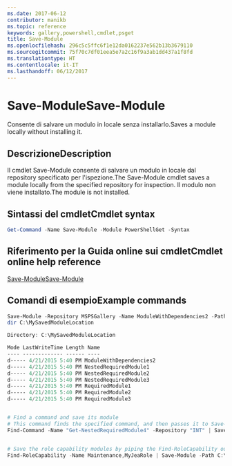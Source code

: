```yaml
---
ms.date: 2017-06-12
contributor: manikb
ms.topic: reference
keywords: gallery,powershell,cmdlet,psget
title: Save-Module
ms.openlocfilehash: 296c5c5ffc6f1e12da0162237e562b13b3679110
ms.sourcegitcommit: 75f70c7df01eea5e7a2c16f9a3ab1dd437a1f8fd
ms.translationtype: HT
ms.contentlocale: it-IT
ms.lasthandoff: 06/12/2017
---
```

# <a name="save-module"></a><span data-ttu-id="e3c93-103">Save-Module</span><span class="sxs-lookup"><span data-stu-id="e3c93-103">Save-Module</span></span>

<span data-ttu-id="e3c93-104">Consente di salvare un modulo in locale senza installarlo.</span><span class="sxs-lookup"><span data-stu-id="e3c93-104">Saves a module locally without installing it.</span></span>

## <a name="description"></a><span data-ttu-id="e3c93-105">Descrizione</span><span class="sxs-lookup"><span data-stu-id="e3c93-105">Description</span></span>

<span data-ttu-id="e3c93-106">Il cmdlet Save-Module consente di salvare un modulo in locale dal repository specificato per l'ispezione.</span><span class="sxs-lookup"><span data-stu-id="e3c93-106">The Save-Module cmdlet saves a module locally from the specified repository for inspection.</span></span> <span data-ttu-id="e3c93-107">Il modulo non viene installato.</span><span class="sxs-lookup"><span data-stu-id="e3c93-107">The module is not installed.</span></span>

## <a name="cmdlet-syntax"></a><span data-ttu-id="e3c93-108">Sintassi del cmdlet</span><span class="sxs-lookup"><span data-stu-id="e3c93-108">Cmdlet syntax</span></span>
```powershell
Get-Command -Name Save-Module -Module PowerShellGet -Syntax
```

## <a name="cmdlet-online-help-reference"></a><span data-ttu-id="e3c93-109">Riferimento per la Guida online sui cmdlet</span><span class="sxs-lookup"><span data-stu-id="e3c93-109">Cmdlet online help reference</span></span>

[<span data-ttu-id="e3c93-110">Save-Module</span><span class="sxs-lookup"><span data-stu-id="e3c93-110">Save-Module</span></span>](http://go.microsoft.com/fwlink/?LinkId=531351)

## <a name="example-commands"></a><span data-ttu-id="e3c93-111">Comandi di esempio</span><span class="sxs-lookup"><span data-stu-id="e3c93-111">Example commands</span></span>

```powershell
Save-Module -Repository MSPSGallery -Name ModuleWithDependencies2 -Path C:\MySavedModuleLocation
dir C:\MySavedModuleLocation

Directory: C:\MySavedModuleLocation

Mode LastWriteTime Length Name
---- ------------- ------ ----
d----- 4/21/2015 5:40 PM ModuleWithDependencies2
d----- 4/21/2015 5:40 PM NestedRequiredModule1
d----- 4/21/2015 5:40 PM NestedRequiredModule2
d----- 4/21/2015 5:40 PM NestedRequiredModule3
d----- 4/21/2015 5:40 PM RequiredModule1
d----- 4/21/2015 5:40 PM RequiredModule2
d----- 4/21/2015 5:40 PM RequiredModule3


# Find a command and save its module
# This command finds the specified command, and then passes it to Save-Module to save it to the C:\temp folder.
Find-Command -Name "Get-NestedRequiredModule4" -Repository "INT" | Save-Module -Path "C:\temp\" -Verbose


# Save the role capability modules by piping the Find-RoleCapability output to Save-Module cmdlet.
Find-RoleCapability -Name Maintenance,MyJeaRole | Save-Module -Path C:\MyModulesPath

```

